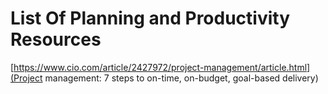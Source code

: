 # List Of Planning and Productivity Resources
[https://www.cio.com/article/2427972/project-management/article.html](Project management: 7 steps to on-time, on-budget, goal-based delivery)
